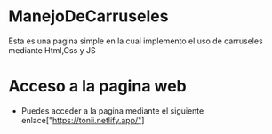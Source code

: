# ManejoDeCarruseles
Esta es una pagina simple en la cual implemento el uso de carruseles mediante Html,Css y JS

# Acceso a la pagina web
- Puedes acceder a la pagina mediante el siguiente enlace["https://tonii.netlify.app/"]
